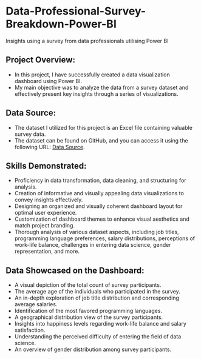 # Data-Professional-Survey-Breakdown-Power-BI
Insights using a survey from data professionals utilising Power BI

## Project Overview:
- In this project, I have successfully created a data visualization dashboard using Power BI.
- My main objective was to analyze the data from a survey dataset and effectively present key insights through a series of visualizations.

## Data Source:
- The dataset I utilized for this project is an Excel file containing valuable survey data.
- The dataset can be found on GitHub, and you can access it using the following URL: [Data Source](https://github.com/AlexTheAnalyst/Power-BI/blob/main/Power%20BI%20-%20Final%20Project.xlsx).

## Skills Demonstrated:
- Proficiency in data transformation, data cleaning, and structuring for analysis.
- Creation of informative and visually appealing data visualizations to convey insights effectively.
- Designing an organized and visually coherent dashboard layout for optimal user experience.
- Customization of dashboard themes to enhance visual aesthetics and match project branding.
- Thorough analysis of various dataset aspects, including job titles, programming language preferences, salary distributions, perceptions of work-life balance, challenges in entering data science, gender representation, and more.

## Data Showcased on the Dashboard:
   - A visual depiction of the total count of survey participants.
   - The average age of the individuals who participated in the survey.
   - An in-depth exploration of job title distribution and corresponding average salaries.
   - Identification of the most favored programming languages.
   - A geographical distribution view of the survey participants.
   - Insights into happiness levels regarding work-life balance and salary satisfaction.
   - Understanding the perceived difficulty of entering the field of data science.
   - An overview of gender distribution among survey participants.
